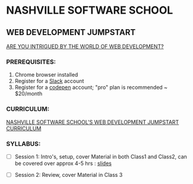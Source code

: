 # NASHVILLE SOFTWARE SCHOOL 
## WEB DEVELOPMENT JUMPSTART
[ARE YOU INTRIGUED BY THE WORLD OF WEB DEVELOPMENT? ](http://nashvillesoftwareschool.com/programs/web-development-jumpstart)

### PREREQUISITES:
1. Chrome browser installed
2. Register for a [Slack](https://slack.com/) account
3. Register for a [codepen](www.codepen.io) account; "pro" plan is recommended ~ $20/month


### CURRICULUM:

[NASHVILLE SOFTWARE SCHOOL'S WEB DEVELOPMENT JUMPSTART CURRICULUM](https://bb4cc51ae6ce4c0c92c888444854dd4c.codepen.website/)


### SYLLABUS:

- [ ] Session 1:   Intro's, setup, cover Material in both Class1 and Class2, can be covered over approx 4-5 hrs :
[slides](https://docs.google.com/presentation/d/1o7Dm4JWRSDLV-EpCkuxY1S3vfdwHwEZ_gfviVkfST40/edit#slide=id.g3ebffc7b5f_2_50)

- [ ] Session 2: Review, cover Material in Class 3




